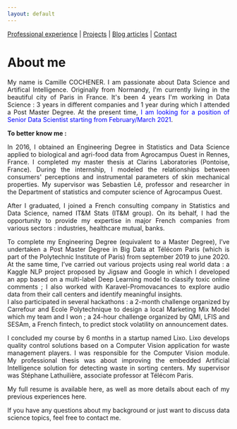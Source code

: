 ```yaml
---
layout: default
---
```


[Professional experience](./professional-experience.html) | [Projects](./projects.html) | [Blog articles](./blog-articles.html) | [Contact](./contact.html)

# About me

<div style="text-align: justify">

<p>
My name is Camille COCHENER. I am passionate about Data Science and Artifical Intelligence. Originally from Normandy, I'm currently living in the beautiful city of Paris in France. It's been <span style="#1ABC9C">4 years I'm working in Data Science</span> : 3 years in different companies and 1 year during which I attended a Post Master Degree. At the present time, <span style="color:blue">I am looking for a position of Senior Data Scientist starting from February/March 2021</span>.
</p>  

<p>
<b>To better know me :</b>  
</p>

<p>
In 2016, I obtained an <span style="#1ABC9C">Engineering Degree in Statistics and Data Science</span> applied to biological and agri-food data from <span style="#1ABC9C">Agrocampus Ouest</span> in Rennes, France. I completed my master thesis at <span style="#1ABC9C">Clarins Laboratories</span> (Pontoise, France). During the internship, I modeled the relationships between consumers' perceptions and instrumental parameters of skin mechanical properties. My supervisor was Sebastien Lê, professor and researcher in the Department of statistics and computer science of Agrocampus Ouest.
</p>

<p>
After I graduated, I joined a French <span style="#1ABC9C">consulting company in Statistics and Data Science</span>, named <span style="#1ABC9C">IT&M Stats (IT&M group)</span>. On its behalf, I had the opportunity to provide my expertise in major French companies from various sectors : industries, healthcare mutual, banks. 
</p>

<p>
To complete my Engineering Degree (equivalent to a Master Degree), I’ve undertaken a <span style="#1ABC9C">Post Master Degree in Big Data</span> at <span style="#1ABC9C">Télécom Paris</span> (which is part of the <span style="#1ABC9C">Polytechnic Institute of Paris</span>) from september 2019 to june 2020. At the same time, I’ve carried out various projects using real world data : a Kaggle <span style="#1ABC9C">NLP</span> project proposed by Jigsaw and Google in which I developed an app based on a <span style="#1ABC9C">multi-label Deep Learning</span> model to classify toxic online comments ; I also worked with <span style="#1ABC9C">Karavel-Promovacances</span> to explore <span style="#1ABC9C">audio data</span> from their call centers and identify meaningful insights. <br>
I also participated in several hackathons : a 2-month challenge organized by <span style="#1ABC9C">Carrefour</span> and <span style="#1ABC9C">Ecole Polytechnique</span> to design a <span style="#1ABC9C">local Marketing Mix Model</span> which my team and I won ; a 24-hour challenge organized by <span style="#1ABC9C">QMI, LFIS and SESAm</span>, a French fintech, to <span style="#1ABC9C">predict stock volatility</span> on announcement dates. 
</p>

<p>
I concluded my course by 6 months in a startup named <span style="#1ABC9C">Lixo</span>. Lixo develops quality control solutions based on a Computer Vision application for waste management players. I was <span style="#1ABC9C">responsible for the Computer Vision module</span>. My professional thesis was about improving the <span style="#1ABC9C">embedded Artificial Intelligence</span> solution for detecting waste in sorting centers. My supervisor was Stéphane Lathuilière, associate professor at Télécom Paris. 
</p>

<p>
My full resume is available here, as well as more details about each of my previous experiences here. 
</p>

<p>
If you have any questions about my background or just want to discuss data science topics, feel free to contact me. 
</p>

</div>

